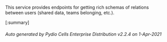 






This service provides endpoints for getting rich schemas of relations between users (shared data, teams belonging, etc.).

[:summary]

###### Auto generated by Pydio Cells Enterprise Distribution v2.2.4 on 1-Apr-2021
